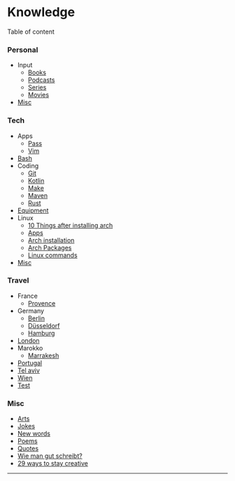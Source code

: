 # Knowledge

Table of content

### Personal

- Input
    - [Books](personal/input/books.md)
    - [Podcasts](personal/input/podcasts.md)
    - [Series](personal/input/series.md)
    - [Movies](personal/input/movies.md)
- [Misc](personal/misc.md)

### Tech

- Apps
    - [Pass](tech/app/pass.md)
    - [Vim](tech/app/vim.md)
- [Bash](tech/bash.md)
- Coding
    - [Git](tech/coding/git.md)
    - [Kotlin](tech/coding/kotlin.md)
    - [Make](tech/coding/make.md)
    - [Maven](tech/coding/maven.md)
    - [Rust](tech/coding/rust.md)
- [Equipment](tech/equipment.md)
- Linux
    - [10 Things after installing arch](tech/linux/10things_arch.md)
    - [Apps](tech/linux/apps.md)
    - [Arch installation](tech/linux/arch_install.md)
    - [Arch Packages](tech/linux/arch_packages.md)
    - [Linux commands](tech/linux/linux_commands.md)
- [Misc](tech/misc.md)

### Travel

- France
    - [Provence](travel/france/provence.md)
- Germany
    - [Berlin](travel/germany/berlin.md)
    - [Düsseldorf](travel/germany/duesseldorf.md)
    - [Hamburg](travel/germany/hamburg.md)
- [London](travel/london.md)
- Marokko
    - [Marrakesh](travel/marokko/marrakesch.md)
- [Portugal](travel/portugal.md)
- [Tel aviv](travel/telaviv.md)
- [Wien](travel/wien.md)
- [Test](Test.md)

### Misc

- [Arts](misc/arts.md)
- [Jokes](misc/jokes.md)
- [New words](misc/newwords.md)
- [Poems](misc/poems.md)
- [Quotes](misc/quotes.md)
- [Wie man gut schreibt?](misc/wie_man_gut_Schreibt.md)
- [29 ways to stay creative](misc/29ways_to_stay_creative.md)

---
